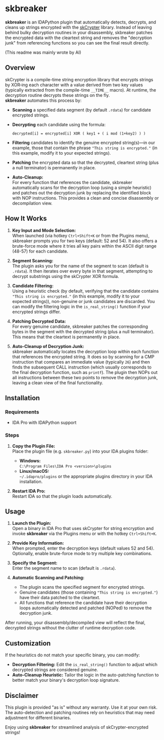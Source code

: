 # skbreaker

**skbreaker** is an IDAPython plugin that automatically detects, decrypts, and cleans up strings encrypted with the [skCrypter](https://github.com/skadro-official/skCrypter) library. Instead of leaving behind bulky decryption routines in your disassembly, skbreaker patches the encrypted data with the cleartext string and removes the "decryption junk" from referencing functions so you can see the final result directly.

(This readme was mainly wrote by AI)

## Overview

skCrypter is a compile-time string encryption library that encrypts strings by XOR‑ing each character with a value derived from two key values (typically extracted from the compile-time `__TIME__` macro). At runtime, the decryption routine decrypts these strings on the fly.  
**skbreaker** automates this process by:

- **Scanning** a specified data segment (by default `.rdata`) for candidate encrypted strings.
- **Decrypting** each candidate using the formula:

  ```
  decrypted[i] = encrypted[i] XOR ( key1 + ( i mod (1+key2) ) )
  ```
  
- **Filtering** candidates to identify the genuine encrypted string(s)—in our example, those that contain the phrase `"This string is encrypted."` (in this example, modify it to your expected strings).
- **Patching** the encrypted data so that the decrypted, cleartext string (plus a null terminator) is permanently in place.
- **Auto-Cleanup:**  
  For every function that references the candidate, skbreaker automatically scans for the decryption loop (using a simple heuristic) and patches out the decryption junk by replacing the identified block with NOP instructions. This provides a clean and concise disassembly or decompilation view.

## How It Works

1. **Key Input and Mode Selection:**  
   When launched (via hotkey `Ctrl+Shift+K` or from the Plugins menu), skbreaker prompts you for two keys (default: 52 and 54). It also offers a brute-force mode where it tries all key pairs within the ASCII digit range (48-57) for each candidate.

2. **Segment Scanning:**  
   The plugin asks you for the name of the segment to scan (default is `.rdata`). It then iterates over every byte in that segment, attempting to decrypt substrings using the skCrypter XOR formula.

3. **Candidate Filtering:**  
   Using a heuristic check (by default, verifying that the candidate contains `"This string is encrypted."`  (in this example, modify it to your expected strings)), non-genuine or junk candidates are discarded. You can modify the filtering logic in the `is_real_string()` function if your encrypted strings differ.

4. **Patching Decrypted Data:**  
   For every genuine candidate, skbreaker patches the corresponding bytes in the segment with the decrypted string (plus a null terminator). This means that the cleartext is permanently in place.

5. **Auto-Cleanup of Decryption Junk:**  
   skbreaker automatically locates the decryption loop within each function that references the encrypted string. It does so by scanning for a CMP instruction that compares an immediate value (typically `26`) and then finds the subsequent CALL instruction (which usually corresponds to the final decryption function, such as `printf`). The plugin then NOPs out all instructions between these two points to remove the decryption junk, leaving a clean view of the final functionality.

## Installation

### Requirements

- IDA Pro with IDAPython support

### Steps

1. **Copy the Plugin File:**  
   Place the plugin file (e.g. `skbreaker.py`) into your IDA plugins folder:
   - **Windows:**  
     `C:\Program Files\IDA Pro <version>\plugins`
   - **Linux/macOS:**  
     `~/.idapro/plugins` or the appropriate plugins directory in your IDA installation.

2. **Restart IDA Pro:**  
   Restart IDA so that the plugin loads automatically.

## Usage

1. **Launch the Plugin:**  
   Open a binary in IDA Pro that uses skCrypter for string encryption and invoke **skbreaker** via the Plugins menu or with the hotkey `Ctrl+Shift+K`.

2. **Provide Key Information:**  
   When prompted, enter the decryption keys (default values 52 and 54). Optionally, enable brute-force mode to try multiple key combinations.

3. **Specify the Segment:**  
   Enter the segment name to scan (default is `.rdata`).

4. **Automatic Scanning and Patching:**  
   - The plugin scans the specified segment for encrypted strings.
   - Genuine candidates (those containing `"This string is encrypted."`) have their data patched to the cleartext.
   - All functions that reference the candidate have their decryption loops automatically detected and patched (NOPed) to remove the decryption junk.

After running, your disassembly/decompiled view will reflect the final, decrypted strings without the clutter of runtime decryption code.

## Customization

If the heuristics do not match your specific binary, you can modify:
- **Decryption Filtering:** Edit the `is_real_string()` function to adjust which decrypted strings are considered genuine.
- **Auto-Cleanup Heuristic:** Tailor the logic in the auto-patching function to better match your binary's decryption loop signature.

## Disclaimer

This plugin is provided "as is" without any warranty. Use it at your own risk. The auto-detection and patching routines rely on heuristics that may need adjustment for different binaries.

Enjoy using **skbreaker** for streamlined analysis of skCrypter-encrypted strings!
